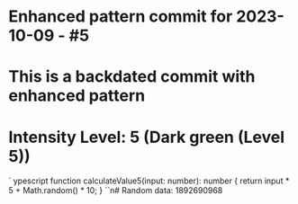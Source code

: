 ﻿# Enhanced pattern commit for 2023-10-09 - #5
# This is a backdated commit with enhanced pattern
# Intensity Level: 5 (Dark green (Level 5))
`	ypescript
function calculateValue5(input: number): number {
    return input * 5 + Math.random() * 10;
}
``n# Random data: 1892690968


